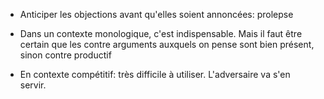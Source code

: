 
- Anticiper les objections avant qu'elles soient annoncées: prolepse

- Dans un contexte monologique, c'est indispensable. Mais il faut être certain que les contre arguments auxquels on pense sont bien présent, sinon contre productif 

- En contexte compétitif: très difficile à utiliser. L'adversaire va s'en servir. 